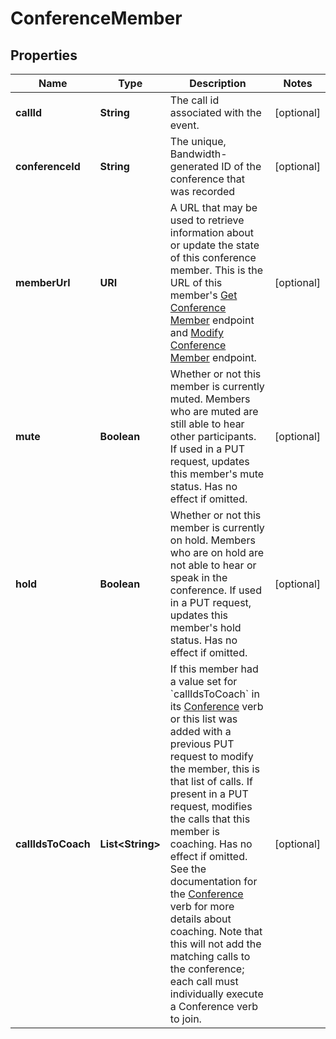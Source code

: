 

# ConferenceMember


## Properties

| Name | Type | Description | Notes |
|------------ | ------------- | ------------- | -------------|
|**callId** | **String** | The call id associated with the event. |  [optional] |
|**conferenceId** | **String** | The unique, Bandwidth-generated ID of the conference that was recorded |  [optional] |
|**memberUrl** | **URI** | A URL that may be used to retrieve information about or update the state of this conference member. This is the URL of this member&#39;s [Get Conference Member](/apis/voice/#operation/getConferenceMember) endpoint and [Modify Conference Member](/apis/voice/#operation/updateConferenceMember) endpoint. |  [optional] |
|**mute** | **Boolean** | Whether or not this member is currently muted. Members who are muted are still able to hear other participants.  If used in a PUT request, updates this member&#39;s mute status. Has no effect if omitted. |  [optional] |
|**hold** | **Boolean** | Whether or not this member is currently on hold. Members who are on hold are not able to hear or speak in the conference.  If used in a PUT request, updates this member&#39;s hold status. Has no effect if omitted. |  [optional] |
|**callIdsToCoach** | **List&lt;String&gt;** | If this member had a value set for &#x60;callIdsToCoach&#x60; in its [Conference](/docs/voice/bxml/conference) verb or this list was added with a previous PUT request to modify the member, this is that list of calls.  If present in a PUT request, modifies the calls that this member is coaching. Has no effect if omitted. See the documentation for the [Conference](/docs/voice/bxml/conference) verb for more details about coaching. Note that this will not add the matching calls to the conference; each call must individually execute a Conference verb to join. |  [optional] |



